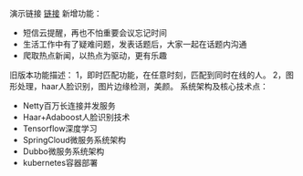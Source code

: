 演示链接 [链接](http://im.9421.top/)
新增功能：

- 短信云提醒，再也不怕重要会议忘记时间
- 生活工作中有了疑难问题，发表话题后，大家一起在话题内沟通
- 爬取热点新闻，以热点为驱动，更有乐趣

旧版本功能描述：
1，即时匹配功能，在任意时刻，匹配到同时在线的人。
2，图形处理，haar人脸识别，图片边缘检测，美颜。
系统架构及核心技术点：
- Netty百万长连接并发服务 
- Haar+Adaboost人脸识别技术 
- Tensorflow深度学习
- SpringCloud微服务系统架构
- Dubbo微服务系统架构
- kubernetes容器部署
